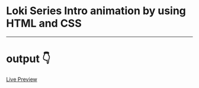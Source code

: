 # Loki Series Intro animation by using HTML and CSS
---
# output 👇
[Live Preview](https://user-images.githubusercontent.com/108792404/225228357-aecf5a07-c96b-4e78-b262-6f24715f2d93.webm)

